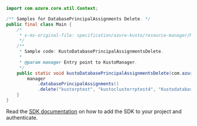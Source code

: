 ```java
import com.azure.core.util.Context;

/** Samples for DatabasePrincipalAssignments Delete. */
public final class Main {
    /*
     * x-ms-original-file: specification/azure-kusto/resource-manager/Microsoft.Kusto/stable/2021-08-27/examples/KustoDatabasePrincipalAssignmentsDelete.json
     */
    /**
     * Sample code: KustoDatabasePrincipalAssignmentsDelete.
     *
     * @param manager Entry point to KustoManager.
     */
    public static void kustoDatabasePrincipalAssignmentsDelete(com.azure.resourcemanager.kusto.KustoManager manager) {
        manager
            .databasePrincipalAssignments()
            .delete("kustorptest", "kustoclusterrptest4", "Kustodatabase8", "kustoprincipal1", Context.NONE);
    }
}
```

Read the [SDK documentation](https://github.com/Azure/azure-sdk-for-java/blob/azure-resourcemanager-kusto_1.0.0-beta.3/sdk/kusto/azure-resourcemanager-kusto/README.md) on how to add the SDK to your project and authenticate.
